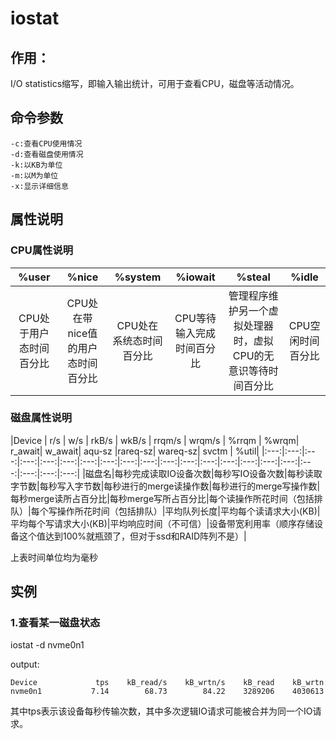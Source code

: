 # iostat

## 作用：
I/O statistics缩写，即输入输出统计，可用于查看CPU，磁盘等活动情况。

## 命令参数

    -c:查看CPU使用情况  
    -d:查看磁盘使用情况  
    -k:以KB为单位
    -m:以M为单位
    -x:显示详细信息
## 属性说明
### CPU属性说明
|%user|%nice|%system|%iowait|%steal|%idle|
|:-:|:-:|:-:|:-:|:-:|:-:|
|CPU处于用户态时间百分比|CPU处在带nice值的用户态时间百分比|CPU处在系统态时间百分比|CPU等待输入完成时间百分比|管理程序维护另一个虚拟处理器时，虚拟CPU的无意识等待时间百分比|CPU空闲时间百分比|



### 磁盘属性说明

|Device      |      r/s   |  w/s   |  rkB/s    | wkB/s  | rrqm/s |  wrqm/s | %rrqm | %wrqm| r_await| w_await| aqu-sz |rareq-sz| wareq-sz|  svctm |   %util|
|:---:|:---:|:---:|:---:|:---:|:---:|:---:|:---:|:---:|:---:|:---:|:---:|:---:|:---:|:---:|:---:|:---:|:---:|:---:|:---:|:---:|
|磁盘名|每秒完成读取IO设备次数|每秒写IO设备次数|每秒读取字节数|每秒写入字节数|每秒进行的merge读操作数|每秒进行的merge写操作数|每秒merge读所占百分比|每秒merge写所占百分比|每个读操作所花时间（包括排队）|每个写操作所花时间（包括排队）|平均队列长度|平均每个读请求大小(KB)|平均每个写请求大小(KB)|平均响应时间（不可信）|设备带宽利用率（顺序存储设备这个值达到100%就瓶颈了，但对于ssd和RAID阵列不是）|

上表时间单位均为毫秒


## 实例
### 1.查看某一磁盘状态  
iostat -d nvme0n1

output:
```
Device             tps    kB_read/s    kB_wrtn/s    kB_read    kB_wrtn
nvme0n1           7.14        68.73        84.22    3289206    4030613
```
其中tps表示该设备每秒传输次数，其中多次逻辑IO请求可能被合并为同一个IO请求。
